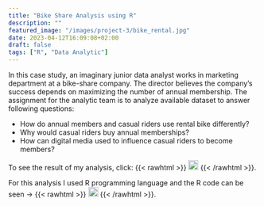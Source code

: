 ```yaml
---
title: "Bike Share Analysis using R"
description: ""
featured_image: "/images/project-3/bike_rental.jpg"
date: 2023-04-12T16:09:08+02:00
draft: false
tags: ["R", "Data Analytic"]
---
```


In this case study, an imaginary junior data analyst works in marketing department at a bike-share company. The director believes the company’s success depends on maximizing the number of annual membership. The assignment for the analytic team is to analyze available dataset to answer following questions:
- How do annual members and casual riders use rental bike differently?
- Why would casual riders buy annual memberships?
- How can digital media used to influence casual riders to become members?

To see the result of my analysis, click: {{< rawhtml >}} 
  <a href="/docs/project-3/02_Bikeshare.pdf" target="_blank"><img src="/images/siteimages/link_icon.png" style="width:20px;height:20px;"></a>
{{< /rawhtml >}}.

For this analysis I used R programming language and the R code can be seen -> {{< rawhtml >}} 
  <a href="/docs/project-3/Bike_Share_Case_Study.html" target="_blank"><img src="/images/siteimages/link_icon.png" style="width:20px;height:20px;"></a>
{{< /rawhtml >}}.
